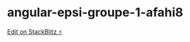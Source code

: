 # angular-epsi-groupe-1-afahi8

[Edit on StackBlitz ⚡️](https://stackblitz.com/edit/angular-epsi-groupe-1-afahi8)